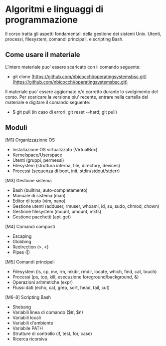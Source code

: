 # Algoritmi e linguaggi di programmazione

Il corso tratta gli aspetti fondamentali della gestione dei sistemi Unix. Utenti, processi, filesystem, comandi principali, e scripting Bash.

## Come usare il materiale

L'intero materiale puo' essere scaricato con il comando seguente:

-   git clone  [https://github.com/nbicocchi/operatingsystemsbsc.git](https://github.com/nbicocchi/operatingsystemsbsc.git)

Il materiale puo' essere aggiornato e/o corretto durante lo svolgimento del corso. Per scaricare la versione piu' recente, entrare nella cartella del materiale e digitare il comando seguente:

-   $ git pull (in caso di errori: git reset --hard; git pull)

## Moduli 

[M1] Organizzazione OS
* Installazione OS virtualizzato (VirtualBox)
* Kernelspace/Userspace
* Utenti (gruppi, permessi)
* Filesystem (struttura interna, file, directory, devices)
* Processi (sequenza di boot, init, stdin/stdout/stderr)

[M3] Gestione sistema
* Bash (builtins, auto-completamento)
* Manuale di sistema (man)
* Editor di testo (vim, nano)
* Gestione utenti (adduser, rmuser, whoami, id, su, sudo, chmod, chown)
* Gestione filesystem (mount, umount, mkfs)
* Gestione pacchetti (apt-get)

[M4] Comandi composti
* Escaping
* Globbing
* Redirection (>, <)
* Pipes (|)

[M5] Comandi principali
* Filesystem (ls, cp, mv, rm, mkdir, rmdir, locate, which, find, cat, touch)
* Processi (ps, top, kill, esecuzione foreground/background, &)
* Operazioni aritmetiche (expr)
* Flussi dati (echo, cat, grep, sort, head, tail, cut)

[M6-8] Scripting Bash
* Shebang
* Variabili linea di comando ($#, $n) 
* Variabili locali
* Variabili d'ambiente
* Variabile PATH
* Strutture di controllo (if, test, for, case)
* Ricerca ricorsiva
